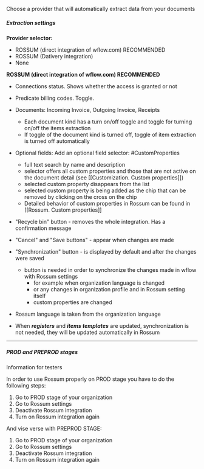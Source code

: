 
Choose a provider that will automatically extract data from your documents

##### Extraction settings

**Provider selector:**
* ROSSUM (direct integration of wflow.com) RECOMMENDED
* ROSSUM (Dativery integration) 
* None

**ROSSUM (direct integration of wflow.com) RECOMMENDED**
 * Connections status. Shows whether the access is granted or not
 * Predicate billing codes. Toggle. 
 * Documents: Incoming Invoice, Outgoing Invoice, Receipts
	 * Each document kind has a turn on/off toggle and toggle for turning on/off the items extraction
	 * If toggle of the document kind is turned off, toggle of item extraction is turned off automatically
* Optional fields: Add an optional field selector: #CustomProperties 
	* full text search by name and description
	* selector offers all custom properties and those that are not active on the document detail (see [[Customization. Custom properties]])
	* selected custom property disappears from the list
	* selected custom property is being added as the chip that can be removed by clicking on the cross on the chip
	* Detailed behavior of custom properties in Rossum can be found in [[Rossum. Custom properties]] 
* "Recycle bin" button - removes the whole integration. Has a confirmation message 
* "Cancel" and "Save buttons" - appear when changes are made
* "Synchronization" button - is displayed by default and after the changes were saved
	* button is needed in order to synchronize the changes made in wflow with Rossum settings
		* for example when organization language is changed 
		* or any changes in organization profile and in Rossum setting itself
		* custom properties are changed 


* Rossum language is taken from the organization language
* When ***registers***  and ***items templates*** are updated, synchronization is not needed, they will be updated automatically in Rossum

---

##### PROD and PREPROD stages

Information for testers

In order to use Rossum properly on PROD stage you have to do the following steps:
1. Go to PROD stage of your organization
2. Go to Rossum settings
3. Deactivate Rossum integration
4. Turn on Rossum integration again

And vise verse with PREPROD STAGE:
1. Go to PROD stage of your organization
2. Go to Rossum settings
3. Deactivate Rossum integration
4. Turn on Rossum integration again